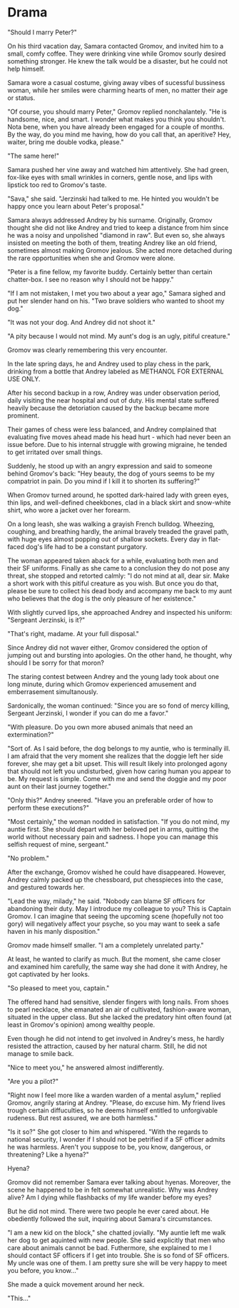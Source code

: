 # Drama

"Should I marry Peter?"

On his third vacation day, Samara contacted Gromov, and invited him to a small, comfy coffee. They were drinking vine while Gromov sourly desired something stronger. He knew the talk would be a disaster, but he could not help himself.

Samara wore a casual costume, giving away vibes of sucessful bussiness woman, while her smiles were charming hearts of men, no matter their age or status.

"Of course, you should marry Peter," Gromov replied nonchalantely. "He is handsome, nice, and smart. I wonder what makes you think you shouldn't. Nota bene, when you have already been engaged for a couple of months. By the way, do you mind me having, how do you call that, an aperitive? Hey, waiter, bring me double vodka, please."

"The same here!"

Samara pushed her vine away and watched him attentively. She had green, fox-like eyes with small wrinkles in corners, gentle nose, and lips with lipstick too red to Gromov's taste.

"Sava," she said. "Jerzinski had talked to me. He hinted you wouldn't be happy once you learn about Peter's proposal."

Samara always addressed Andrey by his surname. Originally, Gromov thought she did not like Andrey and tried to keep a distance from him since he was a noisy and unpolished "diamond in raw". But even so, she always insisted on meeting the both of them, treating Andrey like an old friend, sometimes almost making Gromov jealous. She acted more detached during the rare opportunities when she and Gromov were alone.  

"Peter is a fine fellow, my favorite buddy. Certainly better than certain chatter-box. I see no reason why I should not be happy."

"If I am not mistaken, I met you two about a year ago," Samara sighed and put her slender hand on his. "Two brave soldiers who wanted to shoot my dog."

"It was not your dog. And Andrey did not shoot it."

"A pity because I would not mind. My aunt's dog is an ugly, pitiful creature."

Gromov was clearly remembering this very encounter.

In the late spring days, he and Andrey used to play chess in the park, drinking from a bottle that Andrey labeled as METHANOL FOR EXTERNAL USE ONLY.

After his second backup in a row, Andrey was under observation period, daily visiting the near hospital and out of duty. His mental state suffered heavily because the detoriation caused by the backup became more prominent.

Their games of chess were less balanced, and Andrey complained that evaluating five moves ahead made his head hurt - which had never been an issue before. Due to his internal struggle with growing migraine, he tended to get irritated over small things.

Suddenly, he stood up with an angry expression and said to someone behind Gromov's back: "Hey beauty, the dog of yours seems to be my compatriot in pain. Do you mind if I kill it to shorten its suffering?"

When Gromov turned around, he spotted dark-haired lady with green eyes, thin lips, and well-defined cheekbones, clad in a black skirt and snow-white shirt, who wore a jacket over her forearm.

On a long leash, she was walking a grayish French bulldog. Wheezing, coughing, and breathing hardly, the animal bravely treaded the gravel path, with huge eyes almost popping out of shallow sockets. Every day in flat-faced dog's life had to be a constant purgatory.

The woman appeared taken aback for a while, evaluating both men and their SF uniforms. Finally as she came to a conclusion they do not pose any threat, she stopped and retorted calmly: "I do not mind at all, dear sir. Make a short work with this pitiful creature as you wish. But once you do that, please be sure to collect his dead body and accompany me back to my aunt who believes that the dog is the only pleasure of her existence."

With slightly curved lips, she approached Andrey and inspected his uniform: "Sergeant Jerzinski, is it?"

"That's right, madame. At your full disposal."

Since Andrey did not waver either, Gromov considered the option of jumping out and bursting into apologies. On the other hand, he thought, why should I be sorry for that moron?

The staring contest between Andrey and the young lady took about one long minute, during which Gromov experienced amusement and emberrasement simultanously.

Sardonically, the woman continued: "Since you are so fond of mercy killing, Sergeant Jerzinski, I wonder if you can do me a favor."

"With pleasure. Do you own more abused animals that need an extermination?"

"Sort of. As I said before, the dog belongs to my auntie, who is terminally ill. I am afraid that the very moment she realizes that the doggie left her side forever, she may get a bit upset. This will result likely into prolonged agony that should not left you undisturbed, given how caring human you appear to be. My request is simple. Come with me and send the doggie and my poor aunt on their last journey together."

"Only this?" Andrey sneered. "Have you an preferable order of how to perform these executions?"

"Most certainly," the woman nodded in satisfaction. "If you do not mind, my auntie first. She should depart with her beloved pet in arms, quitting the world without necessary pain and sadness. I hope you can manage this selfish request of mine, sergeant."

"No problem."

After the exchange, Gromov wished he could have disappeared. However, Andrey calmly packed up the chessboard, put chesspieces into the case, and gestured towards her.

"Lead the way, milady," he said. "Nobody can blame SF officers for abandoning their duty. May I introduce my colleague to you? This is Captain Gromov. I can imagine that seeing the upcoming scene (hopefully not too gory) will negatively affect your psyche, so you may want to seek a safe haven in his manly disposition."

Gromov made himself smaller. "I am a completely unrelated party."

At least, he wanted to clarify as much. But the moment, she came closer and examined him carefully, the same way she had done it with Andrey, he got captivated by her looks.

"So pleased to meet you, captain."

The offered hand had sensitive, slender fingers with long nails. From shoes to pearl necklace, she emanated an air of cultivated, fashion-aware woman, situated in the upper class. But she lacked the predatory hint often found (at least in Gromov's opinion) among wealthy people.

Even though he did not intend to get involved in Andrey's mess, he hardly resisted the attraction, caused by her natural charm. Still, he did not manage to smile back.

"Nice to meet you," he answered almost indifferently.

"Are you a pilot?"

"Right now I feel more like a warden warden of a mental asylum," replied Gromov, angrily staring at Andrey. "Please, do excuse him. My friend lives trough certain diffuculties, so he deems himself entitled to unforgivable rudeness. But rest assured, we are both harmless."

"Is it so?" She got closer to him and whispered. "With the regards to national security, I wonder if I should not be petrified if a SF officer admits he was harmless. Aren't you suppose to be, you know, dangerous, or threatening? Like a hyena?"

Hyena?

Gromov did not remember Samara ever talking about hyenas. Moreover, the scene he happened to be in felt somewhat unrealistic. Why was Andrey alive? Am I dying while flashbacks of my life wander before my eyes?

But he did not mind. There were two people he ever cared about. He obediently followed the suit, inquiring about Samara's circumstances.

"I am a new kid on the block," she chatted jovially. "My auntie left me walk her dog to get aquinted with new people. She said explicitly that men who care about animals cannot be bad. Futhermore, she explained to me I should contact SF officers if I get into trouble. She is so fond of SF officers. My uncle was one of them. I am pretty sure she will be very happy to meet you before, you know..."

She made a quick movement around her neck.

"This..."
